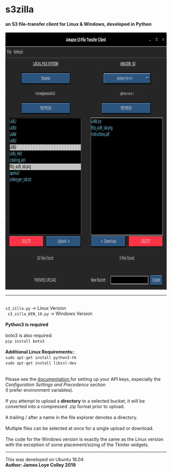 # s3zilla
#### an S3 file-transfer client for Linux & Windows, developed in Python

<img src="https://github.com/rootVIII/s3zilla/blob/master/sc.png" alt="ex" height="800" width="950">
<hr>
<br>
<code>s3_zilla.py</code> -> Linux Version
<br>
<code> s3_zilla_WIN_10.py</code>  -> Windows Version
<br><br>
<strong>Python3 is required</strong>
<br><br>
boto3 is also required:
<br>
<code>pip install boto3</code>
<br>
<br>
<strong>Additional Linux Requirements:</strong>:
<br> 
<code>sudo apt-get install python3-tk</code>
<br>
<code>sudo apt-get install libssl-dev</code>
<br>
<br>
<br>
Please see the 
<a href="https://docs.aws.amazon.com/cli/latest/userguide/cli-chap-configure.html">
    documentation
</a>
for setting up your API keys, especially the <i>Configuration Settings and Precedence</i> section <br>
(I prefer environment variables).
<br><br>
If you attempt to upload a <b>directory</b> to a selected bucket, it will
be converted into a compressed .zip format prior to upload.
<br><br>
A trailing / after a name in the file explorer denotes a directory.
<br><br>
Multiple files can be selected at once for a single upload or download.
<br><br>
The code for the Windows version is exactly the same as the Linux version with the exception of some
placement/sizing of the Tkinter widgets.
<hr>
This was developed on Ubuntu 18.04
<br>
<b>Author: James Loye Colley  2019</b>
